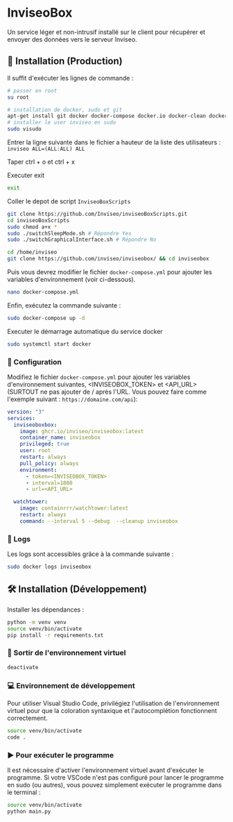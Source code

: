 # InviseoBox

Un service léger et non-intrusif installé sur le client pour récupérer et envoyer des données vers le serveur Inviseo.

## 🚀 Installation (Production)

Il suffit d'exécuter les lignes de commande :

```bash
# passer en root
su root
```

```bash
# installation de docker, sudo et git
apt-get install git docker docker-compose docker.io docker-clean docker-doc docker-registry docker sudo -y
# installer le user inviseo en sudo
sudo visudo
```

Entrer la ligne suivante dans le fichier a hauteur de la liste des utilisateurs : 
`inviseo ALL=(ALL:ALL) ALL`

Taper ctrl + o et ctrl + x

Executer exit

```bash
exit
```

Coller le depot de script `InviseoBoxScripts`

```bash
git clone https://github.com/Inviseo/inviseoBoxScripts.git
cd inviseoBoxScripts
sudo chmod a+x *
sudo ./switchSleepMode.sh # Répondre Yes
sudo ./switchGraphicalInterface.sh # Répondre No
```

```bash
cd /home/inviseo
git clone https://github.com/inviseo/inviseobox/ && cd inviseobox
```

Puis vous devrez modifier le fichier `docker-compose.yml` pour ajouter les variables d'environnement (voir ci-dessous).
```bash
nano docker-compose.yml
```

Enfin, exécutez la commande suivante :
```bash
sudo docker-compose up -d
```

Executer le démarrage automatique du service docker

```bash
sudo systemctl start docker
```

### 📝 Configuration

Modifiez le fichier `docker-compose.yml` pour ajouter les variables d'environnement suivantes, \<INVISEOBOX_TOKEN> et \<API_URL> (SURTOUT ne pas ajouter de / après l'URL. Vous pouvez faire comme l'exemple suivant : ``https://domaine.com/api``):

```yaml
version: "3"
services:
  inviseoboxbox:
    image: ghcr.io/inviseo/inviseobox:latest
    container_name: inviseobox
    privileged: true
    user: root
    restart: always
    pull_policy: always
    environment:
      - token=<INVISEOBOX_TOKEN>
      - interval=1800
      - url=<API_URL>

  watchtower:
    image: containrrr/watchtower:latest
    restart: always
    command: --interval 5 --debug  --cleanup inviseobox
```

### 📝 Logs

Les logs sont accessibles grâce à la commande suivante :

```bash
sudo docker logs inviseobox
```

## 🛠️ Installation (Développement)

Installer les dépendances :

```bash
python -m venv venv
source venv/bin/activate
pip install -r requirements.txt
```

### 🔌 Sortir de l'environnement virtuel

```bash
deactivate
```

### 💻 Environnement de développement

Pour utiliser Visual Studio Code, privilégiez l'utilisation de l'environnement virtuel pour que la coloration syntaxique et l'autocomplétion fonctionnent correctement.

```bash
source venv/bin/activate
code .
```

### ▶️ Pour exécuter le programme

Il est nécessaire d'activer l'environnement virtuel avant d'exécuter le programme. Si votre VSCode n'est pas configuré pour lancer le programme en sudo (ou autres), vous pouvez simplement exécuter le programme dans le terminal :

```bash
source venv/bin/activate
python main.py
```
